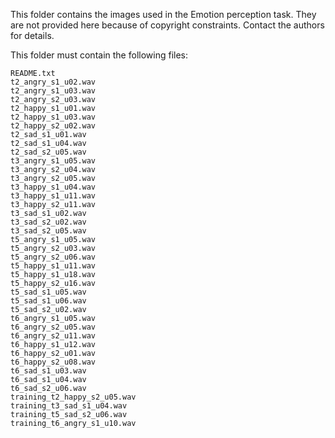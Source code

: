 This folder contains the images used in the Emotion perception task. They are not provided here because of copyright constraints. Contact the authors for details.

This folder must contain the following files:

```
README.txt
t2_angry_s1_u02.wav
t2_angry_s1_u03.wav
t2_angry_s2_u03.wav
t2_happy_s1_u01.wav
t2_happy_s1_u03.wav
t2_happy_s2_u02.wav
t2_sad_s1_u01.wav
t2_sad_s1_u04.wav
t2_sad_s2_u05.wav
t3_angry_s1_u05.wav
t3_angry_s2_u04.wav
t3_angry_s2_u05.wav
t3_happy_s1_u04.wav
t3_happy_s1_u11.wav
t3_happy_s2_u11.wav
t3_sad_s1_u02.wav
t3_sad_s2_u02.wav
t3_sad_s2_u05.wav
t5_angry_s1_u05.wav
t5_angry_s2_u03.wav
t5_angry_s2_u06.wav
t5_happy_s1_u11.wav
t5_happy_s1_u18.wav
t5_happy_s2_u16.wav
t5_sad_s1_u05.wav
t5_sad_s1_u06.wav
t5_sad_s2_u02.wav
t6_angry_s1_u05.wav
t6_angry_s2_u05.wav
t6_angry_s2_u11.wav
t6_happy_s1_u12.wav
t6_happy_s2_u01.wav
t6_happy_s2_u08.wav
t6_sad_s1_u03.wav
t6_sad_s1_u04.wav
t6_sad_s2_u06.wav
training_t2_happy_s2_u05.wav
training_t3_sad_s1_u04.wav
training_t5_sad_s2_u06.wav
training_t6_angry_s1_u10.wav
```
